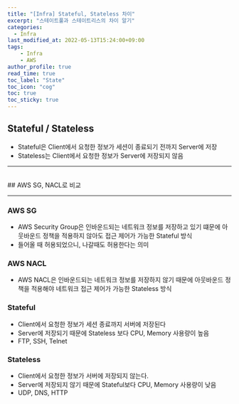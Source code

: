 ```yaml
---
title: "[Infra] Stateful, Stateless 차이"
excerpt: "스테이트풀과 스테이트리스의 차이 알기"
categories: 
  - Infra
last_modified_at: 2022-05-13T15:24:00+09:00
tags: 
    - Infra
    - AWS
author_profile: true
read_time: true
toc_label: "State" 
toc_icon: "cog" 
toc: true
toc_sticky: true
---
```


## Stateful / Stateless

* Stateful은 Client에서 요청한 정보가 세션이 종료되기 전까지 Server에 저장
* Stateless는 Client에서 요청한 정보가 Server에 저장되지 않음

---

<br>
## AWS SG, NACL로 비교

---

### AWS SG

* AWS Security Group은 인바운드되는 네트워크 정보를 저장하고 있기 떄문에 아웃바운드 정책을 적용하지 않아도 접근 제어가 가능한 Stateful 방식
* 들어올 때 허용되었으니, 나갈때도 허용한다는 의미

### AWS NACL

* AWS NACL은 인바운드되는 네트워크 정보를 저장하지 않기 때문에 아웃바운드 정책을 적용해야 네트워크 접근 제어가 가능한 Stateless 방식


### Stateful

* Client에서 요청한 정보가 세션 종료까지 서버에 저장된다
* Server에 저장되기 때문에 Stateless 보다 CPU, Memory 사용량이 높음
* FTP, SSH, Telnet

### Stateless

* Client에서 요청한 정보가 서버에 저장되지 않는다.
* Server에 저장되지 않기 때문에 Stateful보다 CPU, Memory 사용량이 낮음
* UDP, DNS, HTTP
